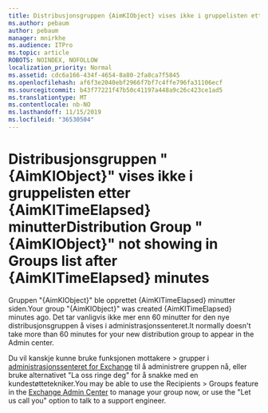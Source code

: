 ```yaml
---
title: Distribusjonsgruppen {AimKIObject} vises ikke i gruppelisten etter {AimKITimeElapsed} minutter
ms.author: pebaum
author: pebaum
manager: mnirkhe
ms.audience: ITPro
ms.topic: article
ROBOTS: NOINDEX, NOFOLLOW
localization_priority: Normal
ms.assetid: cdc6a166-434f-4654-8a80-2fa8ca7f5845
ms.openlocfilehash: af6f3e2040ebf2966f7bf7c4ffe796fa31106ecf
ms.sourcegitcommit: b43f77221f47b50c41197a448a9c26c423ce1ad5
ms.translationtype: MT
ms.contentlocale: nb-NO
ms.lasthandoff: 11/15/2019
ms.locfileid: "36530504"
---
```

# <a name="distribution-group-aimkiobject-not-showing-in-groups-list-after-aimkitimeelapsed-minutes"></a><span data-ttu-id="26884-102">Distribusjonsgruppen "{AimKIObject}" vises ikke i gruppelisten etter {AimKITimeElapsed} minutter</span><span class="sxs-lookup"><span data-stu-id="26884-102">Distribution Group "{AimKIObject}" not showing in Groups list after {AimKITimeElapsed} minutes</span></span>

<span data-ttu-id="26884-103">Gruppen "{AimKIObject}" ble opprettet {AimKITimeElapsed} minutter siden.</span><span class="sxs-lookup"><span data-stu-id="26884-103">Your group "{AimKIObject}" was created {AimKITimeElapsed} minutes ago.</span></span> <span data-ttu-id="26884-104">Det tar vanligvis ikke mer enn 60 minutter for den nye distribusjonsgruppen å vises i administrasjonssenteret.</span><span class="sxs-lookup"><span data-stu-id="26884-104">It normally doesn't take more than 60 minutes for your new distribution group to appear in the Admin center.</span></span>
  
<span data-ttu-id="26884-105">Du vil kanskje kunne bruke funksjonen mottakere > grupper i [administrasjonssenteret for Exchange](https://outlook.office365.com/ecp/?rfr=Admin_o365&amp;exsvurl=1&amp;mkt=en-US.aspx) til å administrere gruppen nå, eller bruke alternativet "La oss ringe deg" for å snakke med en kundestøttetekniker.</span><span class="sxs-lookup"><span data-stu-id="26884-105">You may be able to use the Recipients > Groups feature in the [Exchange Admin Center](https://outlook.office365.com/ecp/?rfr=Admin_o365&amp;exsvurl=1&amp;mkt=en-US.aspx) to manage your group now, or use the "Let us call you" option to talk to a support engineer.</span></span> 
  

